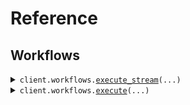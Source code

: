# Reference
## Workflows
<details><summary><code>client.workflows.<a href="src/scoutos/workflows/client.py">execute_stream</a>(...)</code></summary>
<dl>
<dd>

#### 🔌 Usage

<dl>
<dd>

<dl>
<dd>

```python
from scoutos import ScoutosApi

client = ScoutosApi(
    api_key="YOUR_API_KEY",
)
response = client.workflows.execute_stream(
    workflow_id="string",
    revision_id="string",
    session_id="string",
    input={"string": 1},
)
for chunk in response:
    yield chunk

```
</dd>
</dl>
</dd>
</dl>

#### ⚙️ Parameters

<dl>
<dd>

<dl>
<dd>

**workflow_id:** `str` 
    
</dd>
</dl>

<dl>
<dd>

**input:** `typing.Dict[str, ReqBodyInputValue]` 
    
</dd>
</dl>

<dl>
<dd>

**revision_id:** `typing.Optional[str]` 
    
</dd>
</dl>

<dl>
<dd>

**session_id:** `typing.Optional[str]` 
    
</dd>
</dl>

<dl>
<dd>

**request_options:** `typing.Optional[RequestOptions]` — Request-specific configuration.
    
</dd>
</dl>
</dd>
</dl>


</dd>
</dl>
</details>

<details><summary><code>client.workflows.<a href="src/scoutos/workflows/client.py">execute</a>(...)</code></summary>
<dl>
<dd>

#### 🔌 Usage

<dl>
<dd>

<dl>
<dd>

```python
from scoutos import ScoutosApi

client = ScoutosApi(
    api_key="YOUR_API_KEY",
)
client.workflows.execute(
    workflow_id="workflow_id",
    input={"key": 1},
)

```
</dd>
</dl>
</dd>
</dl>

#### ⚙️ Parameters

<dl>
<dd>

<dl>
<dd>

**workflow_id:** `str` 
    
</dd>
</dl>

<dl>
<dd>

**input:** `typing.Dict[str, ReqBodyInputValue]` 
    
</dd>
</dl>

<dl>
<dd>

**revision_id:** `typing.Optional[str]` 
    
</dd>
</dl>

<dl>
<dd>

**session_id:** `typing.Optional[str]` 
    
</dd>
</dl>

<dl>
<dd>

**request_options:** `typing.Optional[RequestOptions]` — Request-specific configuration.
    
</dd>
</dl>
</dd>
</dl>


</dd>
</dl>
</details>

